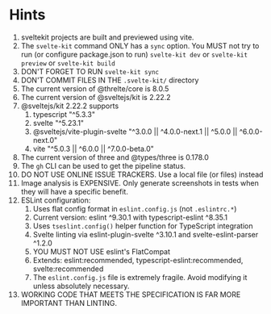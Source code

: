 # Hints

1. sveltekit projects are built and previewed using vite.
2. The `svelte-kit` command ONLY has a `sync` option. You MUST not try to run (or configure package.json to run) `svelte-kit dev` or `svelte-kit preview` or `svelte-kit build`
3. DON'T FORGET TO RUN `svelte-kit sync`
4. DON'T COMMIT FILES IN THE `.svelte-kit/` directory
5. The current version of @threlte/core is 8.0.5
6. The current version of @sveltejs/kit is 2.22.2
7. @sveltejs/kit 2.22.2 supports
   1. typescript "^5.3.3"
   2. svelte "^5.23.1"
   3. @sveltejs/vite-plugin-svelte "^3.0.0 || ^4.0.0-next.1 || ^5.0.0 || ^6.0.0-next.0"
   4. vite "^5.0.3 || ^6.0.0 || ^7.0.0-beta.0"
8. The current version of three and @types/three is 0.178.0
9. The `gh` CLI can be used to get the pipeline status.
10. DO NOT USE ONLINE ISSUE TRACKERS. Use a local file (or files) instead
11. Image analysis is EXPENSIVE. Only generate screenshots in tests when they will have a specific benefit.
12. ESLint configuration:
    1. Uses flat config format in `eslint.config.js` (not `.eslintrc.*`)
    2. Current version: eslint ^9.30.1 with typescript-eslint ^8.35.1
    3. Uses `tseslint.config()` helper function for TypeScript integration
    4. Svelte linting via eslint-plugin-svelte ^3.10.1 and svelte-eslint-parser ^1.2.0
    5. YOU MUST NOT USE eslint's FlatCompat
    6. Extends: eslint:recommended, typescript-eslint:recommended, svelte:recommended
    7. The `eslint.config.js` file is extremely fragile. Avoid modifying it unless absolutely necessary.
13. WORKING CODE THAT MEETS THE SPECIFICATION IS FAR MORE IMPORTANT THAN LINTING.
